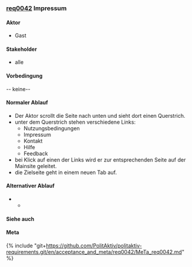 ### [req0042](https://github.com/PolitAktiv/politaktiv-requirements/tree/master/en/requirements/req0042.md) Impressum

#### Aktor
 * Gast

#### Stakeholder
 * alle

#### Vorbedingung
-- keine--

#### Normaler Ablauf
 * Der Aktor scrollt die Seite nach unten und sieht dort einen Querstrich.
 * unter dem Querstrich stehen verschiedene Links:
   * Nutzungsbedingungen
   * Impressum
   * Kontakt
   * Hilfe
   * Feedback
 * bei Klick auf einen der Links wird er zur entsprechenden Seite auf der Mainsite geleitet.
 * die Zielseite geht in einem neuen Tab auf.

#### Alternativer Ablauf
 * -

#### Siehe auch

#### Meta
{% include "git+https://github.com/PolitAktiv/politaktiv-requirements.git/en/acceptance_and_meta/req0042/MeTa_req0042.md" %} 

